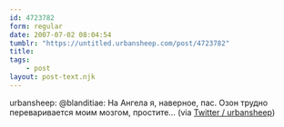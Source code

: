 ```yaml
---
id: 4723782
form: regular
date: 2007-07-02 08:04:54
tumblr: "https://untitled.urbansheep.com/post/4723782"
title:
tags:
    - post
layout: post-text.njk
---
```


<p>urbansheep: @blanditiae: На Ангела я, наверное, пас. Озон трудно переваривается моим мозгом, простите&hellip; (via <a href="http://twitter.com/urbansheep/statuses/130125032">Twitter / urbansheep</a>)</p>

